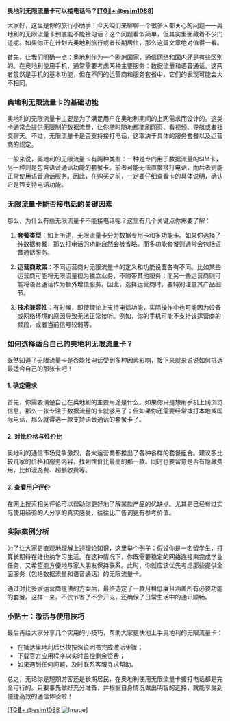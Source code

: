 **奥地利无限流量卡可以接电话吗？[[TG💪+ @esim1088](https://t.me/s/esim1088)]**

大家好，这里是你的旅行小助手！今天咱们来聊聊一个很多人都关心的问题——奥地利的无限流量卡到底能不能接电话？这个问题看似简单，但其实里面藏着不少门道呢。如果你正在计划去奥地利旅行或者长期居住，那么这篇文章绝对值得一看。

首先，让我们明确一点：奥地利作为一个欧洲国家，通信网络和国内还是有些区别的。在奥地利使用手机，通常需要考虑两种主要服务：数据流量和语音通话。这两者虽然是手机的基本功能，但在不同的运营商和服务套餐中，它们的表现可能会大不相同。

### 奥地利无限流量卡的基础功能

奥地利的无限流量卡主要是为了满足用户在奥地利期间的上网需求而设计的。这类卡通常会提供无限制的数据流量，让你随时随地都能刷网页、看视频、导航或者社交聊天。不过，无限流量卡是否支持接打电话，这取决于具体的服务套餐以及运营商的规定。

一般来说，奥地利的无限流量卡有两种类型：一种是专门用于数据流量的SIM卡，另一种则是包含语音通话功能的套餐卡。前者可能无法直接接打电话，而后者则能正常使用语音通话服务。因此，在购买之前，一定要仔细查看卡的具体说明，确认它是否支持电话功能。

### 无限流量卡能否接电话的关键因素

那么，为什么有些无限流量卡不能接电话呢？这里有几个关键点你需要了解：

1. **套餐类型**：如上所述，无限流量卡分为数据专用卡和多功能卡。如果你选择了纯数据套餐，那么打电话的功能自然会被省略。而多功能套餐则通常会包括语音通话服务。

2. **运营商政策**：不同运营商对无限流量卡的定义和功能设置各有不同。比如某些运营商可能将无限流量视为独立业务，不附带其他服务；而另一些运营商则可能将语音通话作为额外增值服务。因此，选择运营商时，要特别注意其产品细节。

3. **技术兼容性**：有时候，即使理论上支持电话功能，实际操作中也可能因为设备或网络环境的原因导致无法正常接听。例如，你的手机可能不支持该运营商的频段，或者当前信号较弱等。

### 如何选择适合自己的奥地利无限流量卡？

既然知道了无限流量卡是否能接电话受到多种因素影响，接下来就来说说如何挑选最适合自己的那张卡吧！

#### 1. 确定需求

首先，你需要清楚自己在奥地利的主要用途是什么。如果你只是想用手机上网浏览信息，那么一张专注于数据流量的卡就够用了；但如果你还需要经常拨打本地或国际电话，那么就得选一款支持语音通话的套餐卡了。

#### 2. 对比价格与性价比

奥地利的通信市场竞争激烈，各大运营商都推出了各种各样的套餐组合。建议多比较几家的价格和服务内容，找到性价比最高的那一款。同时也要留意是否有隐藏费用，比如漫游费、超额收费等。

#### 3. 查看用户评价

在网上搜索相关评论可以帮助你更好地了解某款产品的优缺点。尤其是已经有过实际使用经验的人分享的真实感受，往往比广告词更有参考价值。

### 实际案例分析

为了让大家更直观地理解上述理论知识，这里举个例子：假设你是一名留学生，打算长期待在维也纳学习生活。在这种情况下，你既需要稳定的网络连接来完成学业任务，又希望能方便地与家人朋友保持联系。此时，你就应该优先考虑那些提供全面服务（包括数据流量和语音通话）的无限流量卡。

通过对比多家运营商提供的方案后，最终选定了一款月租低廉且涵盖所有必要功能的套餐。这样一来，不仅节省了不少开支，还确保了日常生活中的通讯顺畅。

### 小贴士：激活与使用技巧

最后再给大家分享几个实用的小技巧，帮助大家更快地上手奥地利的无限流量卡：

- 在抵达奥地利后尽快按照说明书完成激活步骤；
- 下载官方应用程序以实时监控剩余资费；
- 如果遇到任何问题，及时联系客服寻求帮助。

总之，无论你是短期游客还是长期居民，在奥地利使用无限流量卡接打电话都是完全可行的。只要事先做好充分准备，并根据自身情况做出明智的选择，就能享受到便捷高效的通信体验啦！

[[TG💪+ @esim1088](https://t.me/s/esim1088) ![Image](https://i.postimg.cc/4NQfJmqS/Snipaste-2025-05-13-00-14-12.png)]